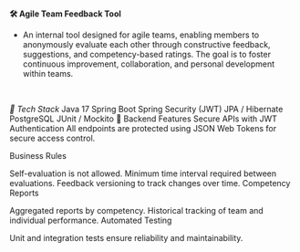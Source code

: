 **🛠️ Agile Team Feedback Tool**
* An internal tool designed for agile teams, enabling members to anonymously evaluate each other through constructive feedback, suggestions, and competency-based ratings. The goal is to foster continuous improvement, collaboration, and personal development within teams.
<br/>

*🚀 Tech Stack*
Java 17
Spring Boot
Spring Security (JWT)
JPA / Hibernate
PostgreSQL
JUnit / Mockito
🔐 Backend Features
Secure APIs with JWT Authentication
All endpoints are protected using JSON Web Tokens for secure access control.

Business Rules

Self-evaluation is not allowed.
Minimum time interval required between evaluations.
Feedback versioning to track changes over time.
Competency Reports

Aggregated reports by competency.
Historical tracking of team and individual performance.
Automated Testing

Unit and integration tests ensure reliability and maintainability.
